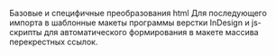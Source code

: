 Базовые и специфичные преобразования html Для последующего импорта в шаблонные макеты программы верстки InDesign и js-скрипты для автоматического формирования в макете массива перекрестных ссылок.
